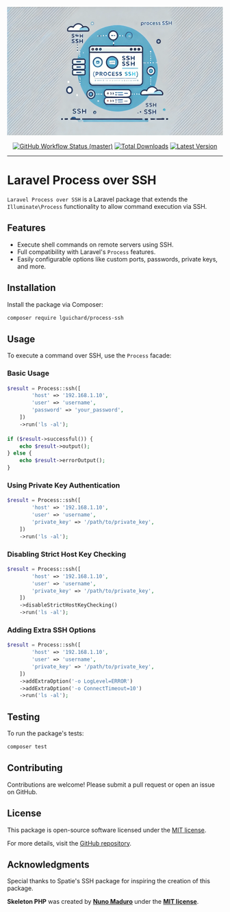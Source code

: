 <p align="center">
    <img src="https://raw.githubusercontent.com/lguichard/process-ssh/master/assets/visual.webp" height="300" alt="Laravel Process over SSH">
    <p align="center">
        <a href="https://github.com/lguichard/process-ssh/actions"><img alt="GitHub Workflow Status (master)" src="https://github.com/lguichard/process-ssh/actions/workflows/tests.yml/badge.svg"></a>
        <a href="https://packagist.org/packages/lguichard/process-ssh"><img alt="Total Downloads" src="https://img.shields.io/packagist/dt/lguichard/process-ssh"></a>
        <a href="https://packagist.org/packages/lguichard/process-ssh"><img alt="Latest Version" src="https://img.shields.io/packagist/v/lguichard/process-ssh"></a>
    </p>
</p>

------
# Laravel Process over SSH

`Laravel Process over SSH` is a Laravel package that extends the `Illuminate\Process` functionality to allow command execution via SSH.

## Features

- Execute shell commands on remote servers using SSH.
- Full compatibility with Laravel's `Process` features.
- Easily configurable options like custom ports, passwords, private keys, and more.

## Installation

Install the package via Composer:

```bash
composer require lguichard/process-ssh
```

## Usage

To execute a command over SSH, use the `Process` facade:

### Basic Usage

```php
$result = Process::ssh([
        'host' => '192.168.1.10',
        'user' => 'username',
        'password' => 'your_password',
    ])
    ->run('ls -al');

if ($result->successful()) {
    echo $result->output();
} else {
    echo $result->errorOutput();
}
```

### Using Private Key Authentication

```php
$result = Process::ssh([
        'host' => '192.168.1.10',
        'user' => 'username',
        'private_key' => '/path/to/private_key',
    ])
    ->run('ls -al');
```

### Disabling Strict Host Key Checking

```php
$result = Process::ssh([
        'host' => '192.168.1.10',
        'user' => 'username',
        'private_key' => '/path/to/private_key',
    ])
    ->disableStrictHostKeyChecking()
    ->run('ls -al');
```

### Adding Extra SSH Options
```php
$result = Process::ssh([
        'host' => '192.168.1.10',
        'user' => 'username',
        'private_key' => '/path/to/private_key',
    ])
    ->addExtraOption('-o LogLevel=ERROR')
    ->addExtraOption('-o ConnectTimeout=10')
    ->run('ls -al');
```

## Testing

To run the package's tests:

```bash
composer test
```

## Contributing

Contributions are welcome! Please submit a pull request or open an issue on GitHub.

## License

This package is open-source software licensed under the [MIT license](LICENSE.md).

For more details, visit the [GitHub repository](https://github.com/lguichard/process-ssh).

## Acknowledgments
Special thanks to Spatie's SSH package for inspiring the creation of this package.

**Skeleton PHP** was created by **[Nuno Maduro](https://twitter.com/enunomaduro)** under the **[MIT license](https://opensource.org/licenses/MIT)**.
